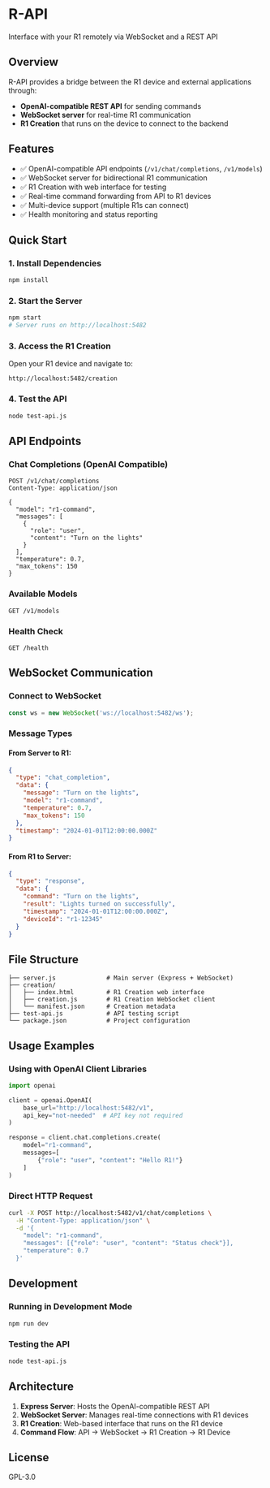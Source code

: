 # R-API
Interface with your R1 remotely via WebSocket and a REST API

## Overview
R-API provides a bridge between the R1 device and external applications through:
- **OpenAI-compatible REST API** for sending commands
- **WebSocket server** for real-time R1 communication
- **R1 Creation** that runs on the device to connect to the backend

## Features
- ✅ OpenAI-compatible API endpoints (`/v1/chat/completions`, `/v1/models`)
- ✅ WebSocket server for bidirectional R1 communication
- ✅ R1 Creation with web interface for testing
- ✅ Real-time command forwarding from API to R1 devices
- ✅ Multi-device support (multiple R1s can connect)
- ✅ Health monitoring and status reporting

## Quick Start

### 1. Install Dependencies
```bash
npm install
```

### 2. Start the Server
```bash
npm start
# Server runs on http://localhost:5482
```

### 3. Access the R1 Creation
Open your R1 device and navigate to:
```
http://localhost:5482/creation
```

### 4. Test the API
```bash
node test-api.js
```

## API Endpoints

### Chat Completions (OpenAI Compatible)
```http
POST /v1/chat/completions
Content-Type: application/json

{
  "model": "r1-command",
  "messages": [
    {
      "role": "user", 
      "content": "Turn on the lights"
    }
  ],
  "temperature": 0.7,
  "max_tokens": 150
}
```

### Available Models
```http
GET /v1/models
```

### Health Check
```http
GET /health
```

## WebSocket Communication

### Connect to WebSocket
```javascript
const ws = new WebSocket('ws://localhost:5482/ws');
```

### Message Types

#### From Server to R1:
```json
{
  "type": "chat_completion",
  "data": {
    "message": "Turn on the lights",
    "model": "r1-command",
    "temperature": 0.7,
    "max_tokens": 150
  },
  "timestamp": "2024-01-01T12:00:00.000Z"
}
```

#### From R1 to Server:
```json
{
  "type": "response",
  "data": {
    "command": "Turn on the lights",
    "result": "Lights turned on successfully",
    "timestamp": "2024-01-01T12:00:00.000Z",
    "deviceId": "r1-12345"
  }
}
```

## File Structure
```
├── server.js              # Main server (Express + WebSocket)
├── creation/
│   ├── index.html         # R1 Creation web interface
│   ├── creation.js        # R1 Creation WebSocket client
│   └── manifest.json      # Creation metadata
├── test-api.js            # API testing script
└── package.json           # Project configuration
```

## Usage Examples

### Using with OpenAI Client Libraries
```python
import openai

client = openai.OpenAI(
    base_url="http://localhost:5482/v1",
    api_key="not-needed"  # API key not required
)

response = client.chat.completions.create(
    model="r1-command",
    messages=[
        {"role": "user", "content": "Hello R1!"}
    ]
)
```

### Direct HTTP Request
```bash
curl -X POST http://localhost:5482/v1/chat/completions \
  -H "Content-Type: application/json" \
  -d '{
    "model": "r1-command",
    "messages": [{"role": "user", "content": "Status check"}],
    "temperature": 0.7
  }'
```

## Development

### Running in Development Mode
```bash
npm run dev
```

### Testing the API
```bash
node test-api.js
```

## Architecture

1. **Express Server**: Hosts the OpenAI-compatible REST API
2. **WebSocket Server**: Manages real-time connections with R1 devices
3. **R1 Creation**: Web-based interface that runs on the R1 device
4. **Command Flow**: API → WebSocket → R1 Creation → R1 Device

## License
GPL-3.0
